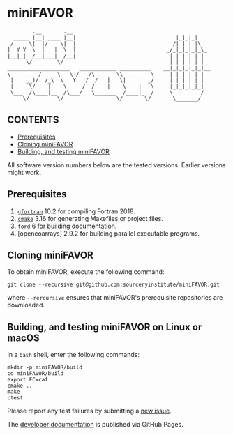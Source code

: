 [This document is formatted with GitHub-Flavored Markdown.     ]:#
[For better viewing, read it in a browser at                   ]:#
[https://github.com/everythingfunctional/miniFAVOR/tree/main/README.md ]:#

miniFAVOR
=========

```
        .__       .__
  _____ |__| ____ |__|                                |_|_|_|
 /     \|  |/    \|  |                               /| | | |\
|  Y Y  \  |   |  \  |                             _/_|_|_|_|_\_
|__|_|  /__|___|  /__|                              | | | | | |
      \/        \/                                  | | | | | |
____________________   ____________ __________    __|_|_|_|_|_|__
\_   _____/  _  \   \ /   /\_____  \\______   \     | | | | | |
 |    __)/  /_\  \   Y   /  /   |   \|       _/     | | | | | |
 |     \/    |    \     /  /    |    \    |   \     |_|_|_|_|_|
 \___  /\____|__  /\___/   \_______  /____|_  /     \         /
     \/         \/                 \/       \/       \_______/
```

CONTENTS
--------

* [Prerequisites](#prerequisites)
* [Cloning miniFAVOR](#cloning-build-and-test)
* [Building, and testing miniFAVOR](#building-and-testing-minifavor)

All software version numbers below are the tested versions.
Earlier versions might work.

Prerequisites
-------------
1. [`gfortran`] 10.2 for compiling Fortran 2018.
2. [`cmake`] 3.16 for generating Makefiles or project files.
3. [`ford`] 6 for building documentation.
4. [opencoarrays] 2.9.2 for building parallel executable programs.

Cloning miniFAVOR
-----------------
To obtain miniFAVOR, execute the following command:

```
git clone --recursive git@github.com:sourceryinstitute/miniFAVOR.git
```
where `--rercursive` ensures that miniFAVOR's prerequisite repositories
are downloaded.

Building, and testing miniFAVOR on Linux or macOS
-------------------------------------------------
In a `bash` shell, enter the following commands:
```
mkdir -p miniFAVOR/build
cd miniFAVOR/build
export FC=caf
cmake ..
make
ctest
```
Please report any test failures by submitting a [new issue].

The [developer documentation] is published via GitHub Pages.

[Hyperlinks]:#
[`gfortran`]: https://gcc.gnu.org
[`cmake`]: https://www.cmake.org
[`ford`]: https://github.com/Fortran-FOSS-Programmers/ford
[new issue]: https://github.com/everythingfunctional/miniFAVOR/issues/new
[developer documentation]: https://sourceryinstitute.github.io/miniFAVOR/
